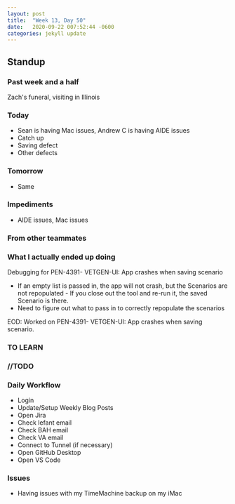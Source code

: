 ```yaml
---
layout: post
title:  "Week 13, Day 50"
date:   2020-09-22 007:52:44 -0600
categories: jekyll update
---
```


## Standup

### Past week and a half
Zach's funeral, visiting in Illinois
  
### Today
* Sean is having Mac issues, Andrew C is having AIDE issues
* Catch up
* Saving defect
* Other defects

### Tomorrow
* Same
  
### Impediments
* AIDE issues, Mac issues
  
### From other teammates


### What I actually ended up doing
Debugging for PEN-4391- VETGEN-UI: App crashes when saving scenario
* If an empty list is passed in, the app will not crash, but the Scenarios are not repopulated - If you close out the tool and re-run it, the saved Scenario is there.
* Need to figure out what to pass in to correctly repopulate the scenarios

EOD:
Worked on PEN-4391- VETGEN-UI: App crashes when saving scenario. 
### TO LEARN
  
### //TODO

### Daily Workflow
* Login
* Update/Setup Weekly Blog Posts
* Open Jira
* Check lefant email
* Check BAH email
* Check VA email
* Connect to Tunnel (if necessary)
* Open GitHub Desktop
* Open VS Code
  
### Issues
* Having issues with my TimeMachine backup on my iMac
